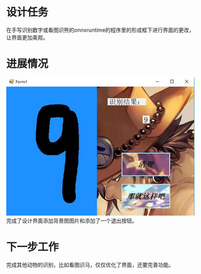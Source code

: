 # 设计任务
在手写识别数字或看图识熊的onnxruntime的程序里的形成框下进行界面的更改，让界面更加美观。

# 进展情况

![](./media/1.jpg)
完成了设计界面添加背景图图片和添加了一个退出按钮。


# 下一步工作
完成其他动物的识别，比如看图识马，仅仅优化了界面，还要完善功能。
